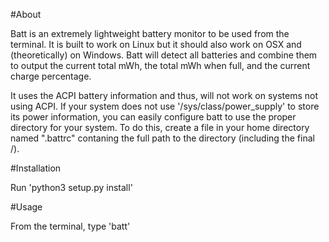#About

Batt is an extremely lightweight battery monitor to be used from the terminal.
It is built to work on Linux but it should also work on OSX and (theoretically)
on Windows. Batt will detect all batteries and combine them to output the 
current total mWh, the total mWh when full, and the current charge percentage.

It uses the ACPI battery information and thus, will not work on systems not
using ACPI. If your system does not use '/sys/class/power_supply' to store its
power information, you can easily configure batt to use the proper directory
for your system. To do this, create a file in your home directory named
".battrc" contaning the full path to the directory (including the final /).

#Installation

Run 
'python3 setup.py install'

#Usage

From the terminal, type
'batt'
